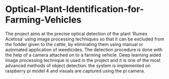 # Optical-Plant-Identification-for-Farming-Vehicles
The project aims at the precise optical detection of the plant ‘Rumex Acetosa’ using image processing techniques so that it can be excluded from the fodder given to the cattle, by eliminating them using manual or automated application of weedicides. The detection procedure is done with the help of a camera attached on to a farming vehicle. Deep learning aided Image processing technique is used in the project and it is one of the most advanced methods of object detection. the system is implemented on raspberry pi model 4 and visuals are captured using the pi camera.
